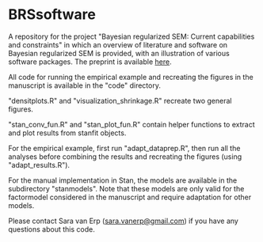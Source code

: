 # BRSsoftware
A repository for the project "Bayesian regularized SEM: Current capabilities and constraints" in which an overview of literature and software on Bayesian regularized SEM is provided, with an illustration of various software packages. The preprint is available [here](https://psyarxiv.com/92vh8).

All code for running the empirical example and recreating the figures in the manuscript is available in the "code" directory.

"densitplots.R" and "visualization_shrinkage.R" recreate two general figures.

"stan_conv_fun.R" and "stan_plot_fun.R" contain helper functions to extract and plot results from stanfit objects.

For the empirical example, first run "adapt_dataprep.R", then run all the analyses before combining the results and recreating the figures (using "adapt_results.R").

For the manual implementation in Stan, the models are available in the subdirectory "stanmodels". Note that these models are only valid for the factormodel considered in the manuscript and require adaptation for other models. 

Please contact Sara van Erp (sara.vanerp@gmail.com) if you have any questions about this code.
